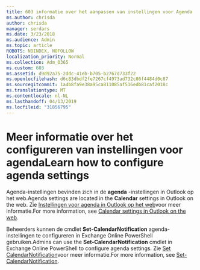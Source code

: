 ```yaml
---
title: 603 informatie over het aanpassen van instellingen voor Agenda
ms.author: chrisda
author: chrisda
manager: serdars
ms.date: 3/23/2018
ms.audience: Admin
ms.topic: article
ROBOTS: NOINDEX, NOFOLLOW
localization_priority: Normal
ms.collection: Adm_O365
ms.custom: 603
ms.assetid: d9d92a75-2ddc-41eb-b705-b2767d733f22
ms.openlocfilehash: d6c83dbdf2fe7267cf4973ad732c86f4484d0c87
ms.sourcegitcommit: 1a4b8fa9e38a95ca811085af516edb81caf2018c
ms.translationtype: MT
ms.contentlocale: nl-NL
ms.lasthandoff: 04/13/2019
ms.locfileid: "31856795"
---
```

# <a name="learn-how-to-configure-agenda-settings"></a><span data-ttu-id="79222-102">Meer informatie over het configureren van instellingen voor agenda</span><span class="sxs-lookup"><span data-stu-id="79222-102">Learn how to configure agenda settings</span></span>

<span data-ttu-id="79222-103">Agenda-instellingen bevinden zich in de **agenda** -instellingen in Outlook op het web.</span><span class="sxs-lookup"><span data-stu-id="79222-103">Agenda settings are located in the **Calendar** settings in Outlook on the web.</span></span> <span data-ttu-id="79222-104">Zie [Instellingen voor agenda in Outlook op het web](https://support.office.com/article/12cba5a4-4f95-4d00-bfc3-b694aa67ac8f)voor meer informatie.</span><span class="sxs-lookup"><span data-stu-id="79222-104">For more information, see [Calendar settings in Outlook on the web](https://support.office.com/article/12cba5a4-4f95-4d00-bfc3-b694aa67ac8f).</span></span>

<span data-ttu-id="79222-105">Beheerders kunnen de cmdlet **Set-CalendarNotification** agenda-instellingen te configureren in Exchange Online PowerShell gebruiken.</span><span class="sxs-lookup"><span data-stu-id="79222-105">Admins can use the **Set-CalendarNotification** cmdlet in Exchange Online PowerShell to configure agenda settings.</span></span> <span data-ttu-id="79222-106">Zie [Set CalendarNotification](https://technet.microsoft.com/library/dd351284)voor meer informatie.</span><span class="sxs-lookup"><span data-stu-id="79222-106">For more information, see [Set-CalendarNotification](https://technet.microsoft.com/library/dd351284).</span></span>
